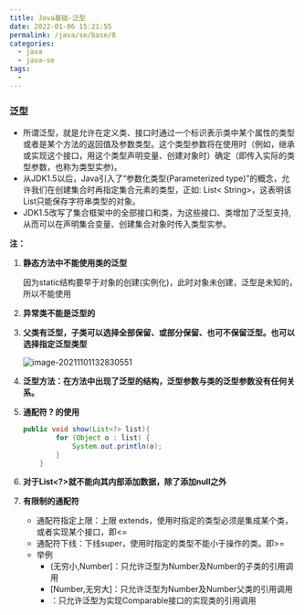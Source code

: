 ```yaml
---
title: Java基础-泛型
date: 2022-01-06 15:21:55
permalink: /java/se/base/8
categories: 
  - java
  - java-se
tags: 
  - 
---
```




### 泛型

- 所谓泛型，就是允许在定义类、接口时通过一个标识表示类中某个属性的类型或者是某个方法的返回值及参数类型。这个类型参数将在使用时（例如，继承或实现这个接口，用这个类型声明变量、创建对象时）确定（即传入实际的类型参数，也称为类型实参)。
- 从JDK1.5以后，Java引入了“参数化类型(Parameterized type)”的概念，允许我们在创建集合时再指定集合元素的类型，正如: List< String>，这表明该List只能保存字符串类型的对象。
- JDK1.5改写了集合框架中的全部接口和类，为这些接口、类增加了泛型支持,从而可以在声明集合变量、创建集合对象时传入类型实参。



**注：**

1. **静态方法中不能使用类的泛型**

   因为static结构要早于对象的创建(实例化)，此时对象未创建，泛型是未知的，所以不能使用

2. **异常类不能是泛型的**

3. **父类有泛型，子类可以选择全部保留、或部分保留、也可不保留泛型。也可以选择指定泛型类型**

   ![image-20211101132830551](https://gitee.com/hnistzdk/picture/raw/master/images/202201061533654.png)

4. **泛型方法：在方法中出现了泛型的结构，泛型参数与类的泛型参数没有任何关系。**

5. **通配符 ? 的使用**

   ```java
   public void show(List<?> list){
           for (Object o : list) {
               System.out.println(o);
           }
       }
   ```

6. **对于List<?>就不能向其内部添加数据，除了添加null之外**

7. **有限制的通配符**

   - 通配符指定上限：上限 extends，使用时指定的类型必须是集成某个类，或者实现某个接口，即<=
   - 通配符下线：下线super，使用时指定的类型不能小于操作的类。即>=
   - 举例
     - <?extends Number> (无穷小,Number]：只允许泛型为Number及Number的子类的引用调用
     - <?super Number> [Number,无穷大]：只允许泛型为Number及Number父类的引用调用
     - <?extends Comparable>：只允许泛型为实现Comparable接口的实现类的引用调用

